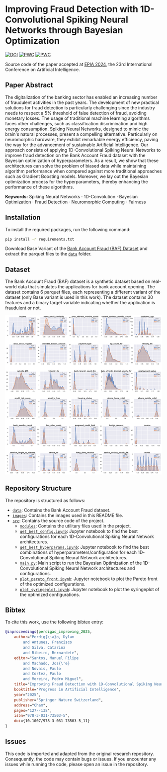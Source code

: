 # Improving Fraud Detection with 1D-Convolutional Spiking Neural Networks through Bayesian Optimization

[![DOI](https://zenodo.org/badge/DOI/10.5281/zenodo.12628435.svg)](https://doi.org/10.5281/zenodo.12628435)
[![PWC](https://img.shields.io/endpoint.svg?url=https://paperswithcode.com/badge/improving-fraud-detection-with-1d/fairness-on-baf-base)](https://paperswithcode.com/sota/fairness-on-baf-base?p=improving-fraud-detection-with-1d)
[![PWC](https://img.shields.io/endpoint.svg?url=https://paperswithcode.com/badge/improving-fraud-detection-with-1d/fraud-detection-on-baf-base)](https://paperswithcode.com/sota/fraud-detection-on-baf-base?p=improving-fraud-detection-with-1d)

Source code of the paper accepted at [EPIA 2024](https://epia2024.pt/), the 23rd International Conference on Artificial Intelligence.

## Paper Abstract
The digitalization of the banking sector has enabled an increasing number of fraudulent activities in the past years. The development of new practical solutions for fraud detection is particularly challenging since the industry needs to respect a 5\% threshold of false detection of fraud, avoiding monetary losses. The usage of traditional machine learning algorithms faces other challenges, such as classification discrimination and high energy consumption. Spiking Neural Networks, designed to mimic the brain's natural processes, present a compelling alternative. Particularly on neuromorphic hardware, they exhibit remarkable energy efficiency, paving the way for the advancement of sustainable Artificial Intelligence.
Our approach consists of applying 1D-Convolutional Spiking Neural Networks to improve fraud detection on the Bank Account Fraud dataset with the Bayesian optimization of hyperparameters. As a result, we show that these architectures can solve the problem of biased data while maintaining algorithm performance when compared against more traditional approaches such as Gradient Boosting models. Moreover, we lay out the Bayesian optimization process for the hyperparameters, thereby enhancing the performance of these algorithms.

**Keywords:**
Spiking Neural Networks $\cdot$ 
1D-Convolution $\cdot$
Bayesian Optimization $\cdot$
Fraud Detection $\cdot$
Neuromorphic Computing $\cdot$
Fairness 

## Installation

To install the required packages, run the following command:
```bash
pip install -r requirements.txt
```

Download Base Variant of the [Bank Account Fraud (BAF) Dataset](https://www.kaggle.com/datasets/sgpjesus/bank-account-fraud-dataset-neurips-2022) and extract the parquet files to the [`data`](./data/README.md) folder.

## Dataset

The Bank Account Fraud (BAF) dataset is a synthetic dataset based on real-world data that simulates the applications for bank account opening. The dataset contains 6 parquet files, each representing a different variant of the dataset (only Base variant is used in this work). The dataset contains 30 features and a binary target variable indicating whether the application is fraudulent or not.

![Density distribution of instances per feature](./images/normalized_density_base.png)

## Repository Structure

The repository is structured as follows:

- [`data`](./data/README.md): Contains the Bank Account Fraud dataset.
- [`images`](./images): Contains the images used in this README file.
- [`src`](./src): Contains the source code of the project.
    - [`modules`](./src/modules): Contains the utilitary files used in the project.
    - [`get_best_config.ipynb`](./src/get_best_config.ipynb): Jupyter notebook to find the best configurations for each 1D-Convolutional Spiking Neural Network architectures.
    - [`get_best_hyperparams.ipynb`](./src/get_best_hyperparams.ipynb): Jupyter notebook to find the best combinations of hyperparameters/configuration for each 1D-Convolutional Spiking Neural Network architectures.
    - [`main.py`](./src/main.py): Main script to run the Bayesian Optimization of the 1D-Convolutional Spiking Neural Network architectures and configurations.
    - [`plot_pareto_front.ipynb`](./src/plot_pareto_front.ipynb): Jupyter notebook to plot the Pareto front of the optimized configurations.
    - [`plot_syringeplot.ipynb`](./src/plot_syringeplot.ipynb): Jupyter notebook to plot the syringeplot of the optimized configurations.



## Bibtex

To cite this work, use the following bibtex entry:

```bibtex
@inproceedings{perdigao_improving_2025, 
    author="Perdig{\~a}o, Dylan
        and Antunes, Francisco
        and Silva, Catarina
        and Ribeiro, Bernardete",
    editor="Santos, Manuel Filipe
        and Machado, Jos{\'e}
        and Novais, Paulo
        and Cortez, Paulo
        and Moreira, Pedro Miguel",
    title="Improving Fraud Detection with 1D-Convolutional Spiking Neural Networks Through Bayesian Optimization",
    booktitle="Progress in Artificial Intelligence",
    year="2025",
    publisher="Springer Nature Switzerland",
    address="Cham",
    pages="127--138",
    isbn="978-3-031-73503-5",
    doi={10.1007/978-3-031-73503-5_11}
}
```

## Issues

This code is imported and adapted from the original research repository. Consequently, the code may contain bugs or issues.
If you encounter any issues while running the code, please open an issue in the repository.
